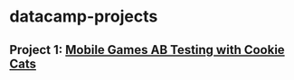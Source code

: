 # datacamp-projects
## Project 1: [Mobile Games AB Testing with Cookie Cats](https://app.datacamp.com/learn/projects/184)

